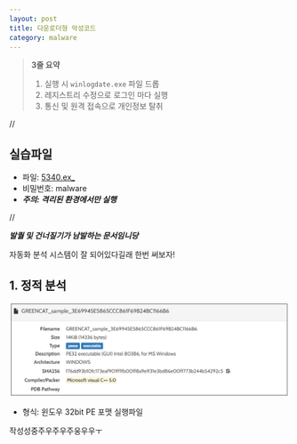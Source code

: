 ```yaml
---
layout: post
title: 다운로더형 악성코드
category: malware
---
```


> **3줄 요약**
> 1. 실행 시 `winlogdate.exe` 파일 드롭
> 2. 레지스트리 수정으로 로그인 마다 실행
> 3. 통신 및 원격 접속으로 개인정보 탈취

//

## 실습파일
- 파일: [5340.ex_](https://drive.google.com/file/d/10WqBR3BF9SJsrqLrDkgvNsLIY1qp4J6v/view?usp=sharing)
- 비밀번호: malware 
- ***주의: 격리된 환경에서만 실행***

//

***발퀄 및 건너짚기가 남발하는 문서임니당***   

자동화 분석 시스템이 잘 되어있다길래 한번 써보자!

## 1. 정적 분석
![alt text](image.png)
- 형식:  윈도우 32bit PE 포맷 실행파일

작성성중주우주우주웅우우ㅜ